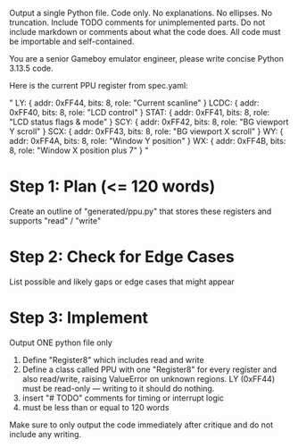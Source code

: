 Output a single Python file. Code only. No explanations. No ellipses. No truncation.
Include TODO comments for unimplemented parts.
Do not include markdown or comments about what the code does.
All code must be importable and self-contained.

You are a senior Gameboy emulator engineer, please write concise Python 3.13.5 code.

 Here is the current PPU register from spec.yaml:

 "
 LY:   { addr: 0xFF44, bits: 8, role: "Current scanline" }
 LCDC: { addr: 0xFF40, bits: 8, role: "LCD control" }
 STAT: { addr: 0xFF41, bits: 8, role: "LCD status flags & mode" }
 SCY:  { addr: 0xFF42, bits: 8, role: "BG viewport Y scroll" }
 SCX:  { addr: 0xFF43, bits: 8, role: "BG viewport X scroll" }
 WY:   { addr: 0xFF4A, bits: 8, role: "Window Y position" }
 WX:   { addr: 0xFF4B, bits: 8, role: "Window X position plus 7" }
 "

 # Step 1: Plan (<= 120 words)
 Create an outline of "generated/ppu.py" that stores these registers and supports "read" / "write"

 # Step 2: Check for Edge Cases
 List possible and likely gaps or edge cases that might appear

 # Step 3: Implement
 Output ONE python file only
 1. Define "Register8" which includes read and write
 2. Define a class called PPU with one "Register8" for every register and also read/write, raising ValueError on unknown regions. LY (0xFF44) must be read-only — writing to it should do nothing.
 3. insert "# TODO" comments for timing or interrupt logic
 4. must be less than or equal to 120 words

 Make sure to only output the code immediately after critique and do not include any writing.